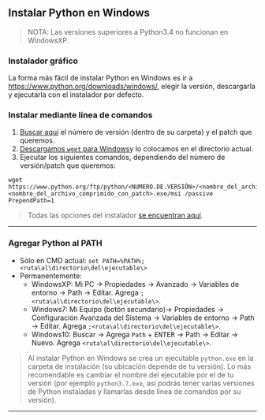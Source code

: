 ## Instalar Python en Windows
> NOTA: Las versiones superiores a Python3.4 no funcionan en WindowsXP.

### Instalador gráfico
La forma más fácil de instalar Python en Windows es ir a https://www.python.org/downloads/windows/, elegir la versión, descargarla y ejecutarla con el instalador por defecto.

### Instalar mediante línea de comandos
1. [Buscar aquí](https://www.python.org/ftp/python/) el número de versión (dentro de su carpeta) y el patch que queremos.
2. [Descargamos `wget` para Windows](https://eternallybored.org/misc/wget/)y lo colocamos en el directorio actual.
3. Ejecutar los siguientes comandos, dependiendo del número de versión/patch que queremos:
```
wget https://www.python.org/ftp/python/<NUMERO.DE.VERSIÓN>/<nombre_del_archivo_comprimido_con_patch>.exe/msi
<nombre_del_archivo_comprimido_con_patch>.exe/msi /passive PrependPath=1
```

> Todas las opciones del instalador [se encuentran aquí](https://docs.python.org/3/using/windows.html).

_______________________________________________

### Agregar Python al PATH
- Sólo en CMD actual: `set PATH=%PATH%;<ruta\al\directorio\del\ejecutable\>`
- Permanentemente:
    - WindowsXP: Mi PC -> Propiedades -> Avanzado -> Variables de entorno -> Path -> Editar. Agrega `;<ruta\al\directorio\del\ejecutable\>`.
    - Windows7: Mi Equipo (botón secundario)-> Propiedades -> Configuración Avanzada del Sistema -> Variables de entorno -> Path -> Editar. Agrega `;<ruta\al\directorio\del\ejecutable\>`.
    - Windows10: Buscar -> Agrega `Path` + <kbd>ENTER</kbd> -> Path -> Editar -> Nuevo. Agrega `<ruta\al\directorio\del\ejecutable\>`.

> Al instalar Python en Windows se crea un ejecutable `python.exe` en la carpeta de instalación (su ubicación depende de tu versión). Lo más recomendable es cambiar el nombre del ejecutable por el de tu versión (por ejemplo `python3.7.exe`, así podrás tener varias versiones de Python instaladas y llamarlas desde línea de comandos por su versión).

_______________________________________________